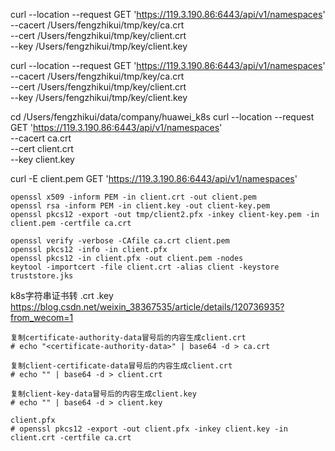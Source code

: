 curl --location --request GET 'https://119.3.190.86:6443/api/v1/namespaces' \
--cacert /Users/fengzhikui/tmp/key/ca.crt \
--cert /Users/fengzhikui/tmp/key/client.crt \
--key /Users/fengzhikui/tmp/key/client.key

curl --location --request GET 'https://119.3.190.86:6443/api/v1/namespaces' \
--cacert /Users/fengzhikui/tmp/key/ca.crt \
--cert /Users/fengzhikui/tmp/key/client.crt \
--key /Users/fengzhikui/tmp/key/client.key

cd /Users/fengzhikui/data/company/huawei_k8s
curl --location --request GET 'https://119.3.190.86:6443/api/v1/namespaces' \
--cacert ca.crt \
--cert client.crt \
--key client.key


curl -E client.pem GET 'https://119.3.190.86:6443/api/v1/namespaces' 

```shell
openssl x509 -inform PEM -in client.crt -out client.pem
openssl rsa -inform PEM -in client.key -out client-key.pem
openssl pkcs12 -export -out tmp/client2.pfx -inkey client-key.pem -in client.pem -certfile ca.crt

openssl verify -verbose -CAfile ca.crt client.pem
openssl pkcs12 -info -in client.pfx
openssl pkcs12 -in client.pfx -out client.pem -nodes
keytool -importcert -file client.crt -alias client -keystore truststore.jks
```


k8s字符串证书转 .crt .key
https://blog.csdn.net/weixin_38367535/article/details/120736935?from_wecom=1
```shell
复制certificate-authority-data冒号后的内容生成client.crt
# echo "<certificate-authority-data>" | base64 -d > ca.crt

复制client-certificate-data冒号后的内容生成client.crt
# echo "" | base64 -d > client.crt

复制client-key-data冒号后的内容生成client.key
# echo "" | base64 -d > client.key

client.pfx
# openssl pkcs12 -export -out client.pfx -inkey client.key -in client.crt -certfile ca.crt
```